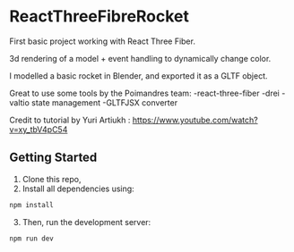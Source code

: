 # ReactThreeFibreRocket

First basic project working with React Three Fiber. 

3d rendering of a model + event handling to dynamically change color.

I modelled a basic rocket in Blender, and exported it as a GLTF object.

Great to use some tools by the Poimandres team:
-react-three-fiber
-drei
-valtio state management
-GLTFJSX converter 


Credit to tutorial by Yuri Artiukh :
https://www.youtube.com/watch?v=xy_tbV4pC54

## Getting Started

1. Clone this repo,
2. Install all dependencies using:
```bash
npm install
```

3. Then, run the development server:

```bash
npm run dev
```



